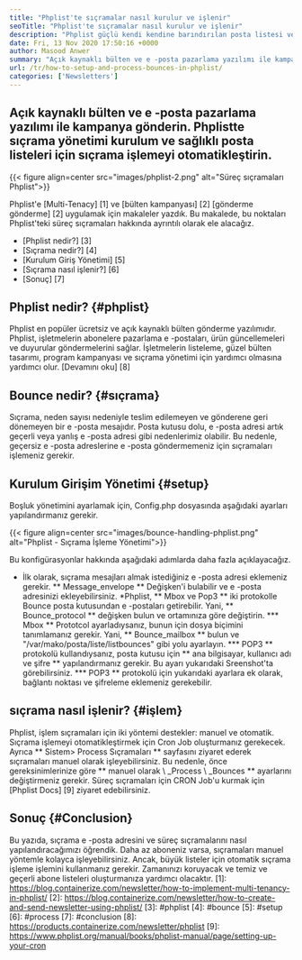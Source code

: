 ```yaml
---
title: "Phplist'te sıçramalar nasıl kurulur ve işlenir" 
seoTitle: "Phplist'te sıçramalar nasıl kurulur ve işlenir" 
description: "Phplist güçlü kendi kendine barındırılan posta listesi ve bülten yöneticisidir. İşletmelerin bülten kampanyaları ve süreç sıçramalarını kolayca göndermelerine yardımcı olur." 
date: Fri, 13 Nov 2020 17:50:16 +0000
author: Masood Anwer
summary: "Açık kaynaklı bülten ve e -posta pazarlama yazılımı ile kampanya gönderin. Phplistte sıçrama yönetimi kurulum ve sağlıklı posta listeleri için sıçrama işlemeyi otomatikleştirin." 
url: /tr/how-to-setup-and-process-bounces-in-phplist/
categories: ['Newsletters']
---
```


## Açık kaynaklı bülten ve e -posta pazarlama yazılımı ile kampanya gönderin. Phplistte sıçrama yönetimi kurulum ve sağlıklı posta listeleri için sıçrama işlemeyi otomatikleştirin.

{{< figure align=center src="images/phplist-2.png" alt="Süreç sıçramaları Phplist">}}

Phplist'e [Multi-Tenacy] [1] ve [bülten kampanyası] [2] [gönderme gönderme] [2] uygulamak için makaleler yazdık. Bu makalede, bu noktaları Phplist'teki süreç sıçramaları hakkında ayrıntılı olarak ele alacağız.
  * [Phplist nedir?] [3]
  * [Sıçrama nedir?] [4]
  * [Kurulum Giriş Yönetimi] [5]
  * [Sıçrama nasıl işlenir?] [6]
  * [Sonuç] [7]

## Phplist nedir? {#phplist}
Phplist en popüler ücretsiz ve açık kaynaklı bülten gönderme yazılımıdır. Phplist, işletmelerin abonelere pazarlama e -postaları, ürün güncellemeleri ve duyurular göndermelerini sağlar. İşletmelerin listeleme, güzel bülten tasarımı, program kampanyası ve sıçrama yönetimi için yardımcı olmasına yardımcı olur. [Devamını oku] [8]

## Bounce nedir? {#sıçrama}
Sıçrama, neden sayısı nedeniyle teslim edilemeyen ve gönderene geri dönemeyen bir e -posta mesajıdır. Posta kutusu dolu, e -posta adresi artık geçerli veya yanlış e -posta adresi gibi nedenlerimiz olabilir. Bu nedenle, geçersiz e -posta adreslerine e -posta göndermemeniz için sıçramaları işlemeniz gerekir.

## Kurulum Girişim Yönetimi {#setup}
Boşluk yönetimini ayarlamak için, Config.php dosyasında aşağıdaki ayarları yapılandırmanız gerekir.

{{< figure align=center src="images/bounce-handling-phplist.png" alt="Phplist - Sıçrama İşleme Yönetimi">}}

Bu konfigürasyonlar hakkında aşağıdaki adımlarda daha fazla açıklayacağız.
  * İlk olarak, sıçrama mesajları almak istediğiniz e -posta adresi eklemeniz gerekir. ** Message_envelope ** Değişken'i bulabilir ve e -posta adresinizi ekleyebilirsiniz.
  *Phplist, ** Mbox ve Pop3 ** iki protokolle Bounce posta kutusundan e -postaları getirebilir. Yani, ** Bounce_protocol ** değişken bulun ve ortamınıza göre değiştirin.
  *** Mbox ** Prototcol ayarladıysanız, bunun için dosya biçimini tanımlamanız gerekir. Yani, ** Bounce_mailbox ** bulun ve "/var/mako/posta/liste/listbounces" gibi yolu ayarlayın.
  *** POP3 ** protokolü kullandıysanız, posta kutusu için ** ana bilgisayar, kullanıcı adı ve şifre ** yapılandırmanız gerekir. Bu ayarı yukarıdaki Sreenshot'ta görebilirsiniz.
  *** POP3 ** protokolü için yukarıdaki ayarlara ek olarak, bağlantı noktası ve şifreleme eklemeniz gerekebilir.

## sıçrama nasıl işlenir? {#işlem}
Phplist, işlem sıçramaları için iki yöntemi destekler: manuel ve otomatik. Sıçrama işlemeyi otomatikleştirmek için Cron Job oluşturmanız gerekecek. Ayrıca ** Sistem> Process Sıçramaları ** sayfasını ziyaret ederek sıçramaları manuel olarak işleyebilirsiniz. Bu nedenle, önce gereksinimlerinize göre ** manuel olarak \ _Process \ _Bounces ** ayarlarını değiştirmeniz gerekir. Süreç sıçramaları için CRON Job'u kurmak için [Phplist Docs] [9] ziyaret edebilirsiniz.

## Sonuç {#Conclusion}
Bu yazıda, sıçrama e -posta adresini ve süreç sıçramalarını nasıl yapılandıracağımızı öğrendik. Daha az aboneniz varsa, sıçramaları manuel yöntemle kolayca işleyebilirsiniz. Ancak, büyük listeler için otomatik sıçrama işleme işlemini kullanmanız gerekir. Zamanınızı koruyacak ve temiz ve geçerli abone listeleri oluşturmanıza yardımcı olacaktır.
[1]: https://blog.containerize.com/newsletter/how-to-implement-multi-tenancy-in-phplist/
[2]: https://blog.containerize.com/newsletter/how-to-create-and-send-newsletter-using-phplist/
[3]: #phplist
[4]: #bounce
[5]: #setup
[6]: #process
[7]: #conclusion
[8]: https://products.containerize.com/newsletter/phplist
[9]: https://www.phplist.org/manual/books/phplist-manual/page/setting-up-your-cron
